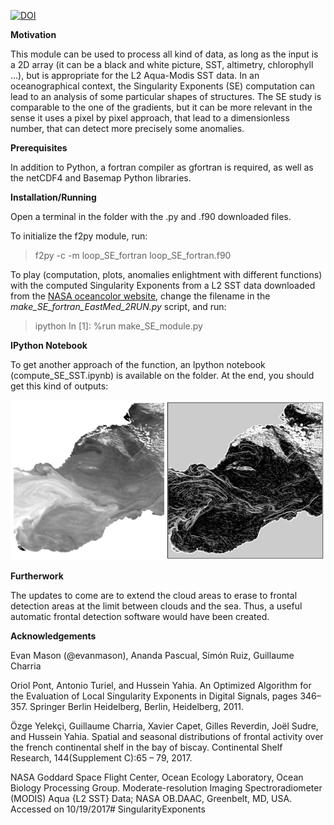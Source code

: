 
[![DOI](https://zenodo.org/badge/doi/10.5281/zenodo.1076424.svg)](https://zenodo.org/badge/latestdoi/113035085)


**Motivation**

This module can be used to process all kind of data, as long as the input is a 2D array (it can be a black and white picture, SST, altimetry, chlorophyll ...), but is appropriate for the L2 Aqua-Modis SST data. In an oceanographical context, the Singularity Exponents (SE) computation can lead to an analysis of some particular shapes of structures. The SE study is comparable to the one of the gradients, but it can be more relevant in the sense it uses a pixel by pixel approach, that lead to a dimensionless number, that can detect more precisely some anomalies. 


**Prerequisites**

In addition to Python, a fortran compiler as gfortran is required, as well as the netCDF4 and Basemap Python libraries.


**Installation/Running**

Open a terminal in the folder with the .py and .f90 downloaded files.


To initialize the f2py module, run:

> f2py -c -m loop_SE_fortran loop_SE_fortran.f90


To play (computation, plots, anomalies enlightment with different functions) with the computed Singularity Exponents from a L2 SST data downloaded from the [NASA oceancolor website]( https://oceancolor.gsfc.nasa.gov/cgi/browse.pl), change the filename in the *make_SE_fortran_EastMed_2RUN.py* script, and run:

> ipython
> In [1]: %run make_SE_module.py


**IPython Notebook**

To get another approach of the function, an Ipython notebook (compute_SE_SST.ipynb) is available on the folder. At the end, you should get this kind of outputs:

![Reference SST_Computed_SE](SST_SE.png)


**Furtherwork**

The updates to come are to extend the cloud areas to erase to frontal detection areas at the limit between clouds and the sea. Thus, a useful automatic frontal detection software would have been created.

**Acknowledgements**

Evan Mason (@evanmason), Ananda Pascual, Simón Ruiz, Guillaume Charria

Oriol Pont, Antonio Turiel, and Hussein Yahia. An Optimized Algorithm for the Evaluation of Local Singularity Exponents in Digital Signals, pages 346–357. Springer Berlin Heidelberg, Berlin, Heidelberg, 2011.

Özge Yelekçi, Guillaume Charria, Xavier Capet, Gilles Reverdin, Joël Sudre, and Hussein Yahia. Spatial and seasonal distributions of frontal activity over the french continental shelf in the bay of biscay. Continental Shelf Research, 144(Supplement C):65 – 79, 2017.

NASA Goddard Space Flight Center, Ocean Ecology Laboratory, Ocean Biology Processing Group. Moderate-resolution Imaging Spectroradiometer (MODIS) Aqua {L2 SST} Data; NASA OB.DAAC, Greenbelt, MD, USA.
Accessed on 10/19/2017# SingularityExponents
